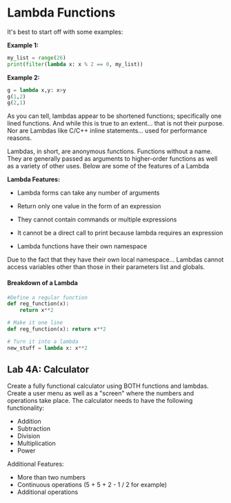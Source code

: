 # Lambda Functions

It's best to start off with some examples:

**Example 1:**

```py
my_list = range(26)
print(filter(lambda x: x % 2 == 0, my_list))
```

**Example 2:**

```py
g = lambda x,y: x>y
g(1,2)
g(2,1)
```

As you can tell, lambdas appear to be shortened functions; specifically one lined functions. And while this is true to an extent... that is not their purpose. Nor are Lambdas like C/C++ inline statements... used for performance reasons.

Lambdas, in short, are anonymous functions. Functions without a name. They are generally passed as arguments to higher-order functions as well as a variety of other uses. Below are some of the features of a Lambda

**Lambda Features:**

* Lambda forms can take any number of arguments

* Return only one value in the form of an expression

* They cannot contain commands or multiple expressions

* It cannot be a direct call to print because lambda requires an expression

* Lambda functions have their own namespace

Due to the fact that they have their own local namespace... Lambdas cannot access variables other than those in their parameters list and globals.

#### **Breakdown of a Lambda**

```py
#Define a regular function
def reg_function(x):
    return x**2

# Make it one line
def reg_function(x): return x**2

# Turn it into a lambda
new_stuff = lambda x: x**2
```

## Lab 4A: Calculator

Create a fully functional calculator using BOTH functions and lambdas. Create a user menu as well as a "screen" where the numbers and operations take place. The calculator needs to have the following functionality:

* Addition
* Subtraction
* Division
* Multiplication
* Power

Additional Features:

* More than two numbers
* Continuous operations \(5 + 5 + 2 - 1 / 2 for example\)
* Additional operations



